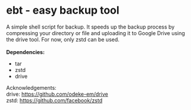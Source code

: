 # ebt - easy backup tool
A simple shell script for backup. It speeds up the backup process by compressing your directory or file and uploading it to Google Drive using the drive tool. For now, only zstd can be used. </br> </br>
**Dependencies:**
- tar
- zstd
- drive

Acknowledgements: <br>
drive: https://github.com/odeke-em/drive </br>
zstd: https://github.com/facebook/zstd
